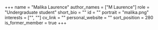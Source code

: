 +++
name = "Malika Laurence"
author_names = ["M Laurence"]
role = "Undergraduate student"
short_bio = ""
id = ""
portrait = "malika.png"
interests = ["", ""]
cv_link = ""
personal_website = ""
sort_position = 280
is_former_member = true
+++

